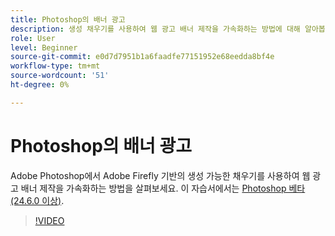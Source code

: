 ```yaml
---
title: Photoshop의 배너 광고
description: 생성 채우기를 사용하여 웹 광고 배너 제작을 가속화하는 방법에 대해 알아봅니다.
role: User
level: Beginner
source-git-commit: e0d7d7951b1a6faadfe77151952e68eedda8bf4e
workflow-type: tm+mt
source-wordcount: '51'
ht-degree: 0%

---
```


# Photoshop의 배너 광고

Adobe Photoshop에서 Adobe Firefly 기반의 생성 가능한 채우기를 사용하여 웹 광고 배너 제작을 가속화하는 방법을 살펴보세요. 이 자습서에서는 [Photoshop 베타(24.6.0 이상)](https://helpx.adobe.com/x-productkb/global/creative-cloud-beta.html).

>[!VIDEO](https://video.tv.adobe.com/v/3420791?quality=12&learn=on&hidetitle=true)
